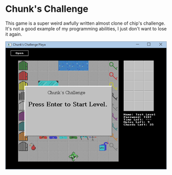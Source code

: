 Chunk's Challenge
=====

This game is a super weird awfully written almost clone of chip's challenge. It's not a good example of my programming abilities, I just don't want to lose it again.

![Screenshot](/screenshot.png)
